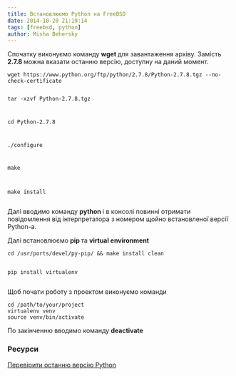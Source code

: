 ```yaml
---
title: Встановлюємо Python на FreeBSD
date: 2014-10-20 21:19:14
tags: [freebsd, python]
author: Misha Behersky
---
```


<p>
 Спочатку виконуємо команду
 <strong>
  wget
 </strong>
 для завантаження архіву. Замість
 <strong>
  2.7.8
 </strong>
 можна вказати останню версію, доступну на даний момент.
</p>
<pre>
<code class="language-bash">wget https://www.python.org/ftp/python/2.7.8/Python-2.7.8.tgz --no-check-certificate

tar -xzvf Python-2.7.8.tgz

cd Python-2.7.8

./configure

make 

make install</code></pre>
<p>
 Далі вводимо команду
 <strong>
  python
 </strong>
 і в консолі повинні отримати повідомлення від інтерпретатора з номером щойно встановленої версії Python-а.
</p>
<p>
 Далі встановлюємо
 <strong>
  pip
 </strong>
 та
 <strong>
  virtual environment
 </strong>
</p>
<pre>
<code class="language-bash">cd /usr/ports/devel/py-pip/ &amp;&amp; make install clean

pip install virtualenv</code></pre>
<p>
 Щоб почати роботу з проектом виконуємо команди
</p>
<pre>
<code class="language-bash">cd /path/to/your/project
virtualenv venv
source venv/bin/activate
</code></pre>
<p>
 По закінченню вводимо команду
 <strong>
  deactivate
 </strong>
</p>
<h3>
 Ресурси
</h3>
<p>
 <a href="https://www.python.org/downloads/" target="_blank">
  Перевірити останню версію Python
 </a>
</p>
